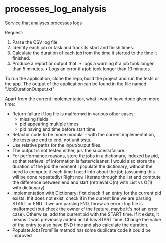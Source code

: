 # processes_log_analysis
Service that analyses processes logs

Request:
1. Parse the CSV log file.
2. Identify each job or task and track its start and finish times.
3. Calculate the duration of each job from the time it started to the time it finished.
4. Produce a report or output that:
• Logs a warning if a job took longer than 5 minutes.
• Logs an error if a job took longer than 10 minutes.


To run the application, clone the repo, build the project and run the tests or the app.
The output of the application can be found in the file named "JobDurationOutput.txt"

Apart from the current implementation, what I would have done given more time:
* Return failure if log file is malformed in various other cases:
    * missing fields
    * pid appearing multiple times
    * pid having end time before start time
* Refactor code to be mode modular - with the current implementation, the tests are end to end, not unit tests.
* Use relative paths for the input/output files.
* The output is not tested either, just the success/failure.
* For performance reasons, store the jobs in a dictionary, indexed by pid, so that retrieval of information is faster/cleaner.
  I would also store the duration of the job the moment I populate the dictionary, 
  without the need to compute it each time I need info about the job (assuming this will be done repeatedly)
  Right now I iterate through the list and compute the difference between end and start (retrieval O(n) with List vs O(1) with dictionary)
* Implementation with Dictionary: first check if an entry for the current pid exists.
  If it does not exist, check if in the current line we are parsing START or END. 
    If we are parsing END, throw an error : log file is malformed (but check the owner of the feature, maybe it's not an error case). 
    Otherwise, add the current pid with the START time.
  If it exists, it means it was previously added and it has START time. Change the value of the entry to also have END time and also calculate the duration.
* PopulateJobsFromFile method has some duplicate code it could be improved
